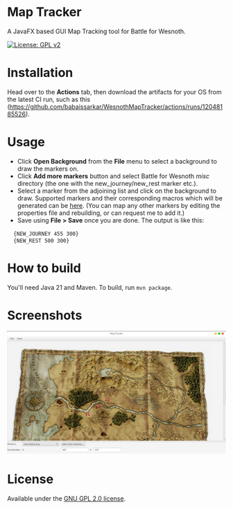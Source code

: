 # Map Tracker
A JavaFX based GUI Map Tracking tool for Battle for Wesnoth.

[![License: GPL v2](https://img.shields.io/badge/License-GPL%20v2-blue.svg)](https://www.gnu.org/licenses/old-licenses/gpl-2.0.en.html)

# Installation
Head over to the **Actions** tab, then download the artifacts for your OS from the latest CI run, such as this (https://github.com/babaissarkar/WesnothMapTracker/actions/runs/12048185526).

# Usage
* Click **Open Background** from the **File** menu to select a background to draw the markers on.
* Click **Add more markers** button and select Battle for Wesnoth *misc* directory (the one with the new_journey/new_rest marker etc.).
* Select a marker from the adjoining list and click on the background to draw. Supported markers and their corresponding macros which will be generated can be [here](https://github.com/babaissarkar/WesnothMapTracker/blob/main/src/main/resources/names.properties). (You can map any other markers by editing the properties file and rebuilding, or can request me to add it.)
* Save using **File > Save** once you are done. The output is like this:
```
  {NEW_JOURNEY 455 300}
  {NEW_REST 500 300}
```

# How to build
You'll need Java 21 and Maven. To build, run `mvn package`.

# Screenshots
![Main Window in Action](/screenshots/maptracker.png "Map Tracker in Action")

# License
Available under the [GNU GPL 2.0 license](https://www.gnu.org/licenses/old-licenses/gpl-2.0.html).
